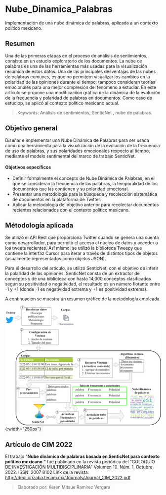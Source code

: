 # Nube_Dinamica_Palabras
Implementación de una nube dinámica de palabras, aplicada a un contexto político mexicano.
## Resumen
Una de las primeras etapas en el proceso de análisis de sentimientos, consiste en un estudio exploratorio de los documentos. La nube de palabras es una de las herramientas más usadas para la visualización resumida de estos datos. Una de las principales desventajas de las nubes de palabras comunes, es que no permitern visualizar los cambios en la polaridad de las opiniones durante el tiempo; tampoco  consideran teorías emocionales para una mejor compresión del fenómeno a estudiar. En este artículo se propone una modificaciíon gráfica de la dinámica de la evolución de la frecuencia y polaridad de palabras en documentos. Como caso de estudiop, se aplicó al contexto político mexicano actual. 

> Keywords: Análisis de sentimientos, SenticNet , nube de palabras.

## Objetivo general 
Diseñar e implementar una Nube Dinámica de Palabras para ser usada como una herramienta para la visualización de la evolución de la frecuencia de uso de palabras, y sus polaridades emocionales respecto al tiempo, mediante el modelo sentimental del marco de trabajo SenticNet.

#### Objetivos específicos
- Definir formalmente el concepto de Nube Dinámica de Palabras, en el que se consideran la frecuencia de las palabras, la temporalidad de los documentos que las contienen y su polaridad emocional.
- Presentar una metodología para la búsqueda y recolección sistemática de documentos en la plataforma de Twitter.
- Aplicar la metodología del objetivo anterior para recolectar documentos recientes relacionados con el contexto político mexicano.

## Métodología aplicada
Se utilizó el API Rest que proporciona Twitter cuando se genera una cuenta como desarrollador, para permitir el acceso al núcleo de datos y acceder a los tweets recientes. Así mismo, se utilizó la biblioteca Tweepy que contiene
la interfaz Cursor para iterar a través de distintos tipos de objetos (usualmente representados como objetos JSON).

Para el desarrollo del artículo, se utilizó SenticNet, con el objetivo de inferir la polaridad de las opiniones. SenticNet consta de un extractor de conceptos y de una biblioteca con hasta 14,000 conceptos clasificados según su positividad o negatividad, el resultado es un número flotante entre -1 y +1 (donde -1 es negatividad extrema y +1 es positividad extrema). 

A continuación se muestra un resumen gráfico de la metodología empleada. 

![Metodología aplicada](https://raw.githubusercontent.com/kerenmitsue18/Nube_Dinamica_Palabras/main/Metodolog%C3%ADa.png){:width="250px"}
## Artículo de CIM 2022
El trabajo "**Nube dinámica de palabras basada en SenticNet para contexto
político mexicano "** fue publicado en la revista periódica del "COLOQUIO DE INVESTIGACIÓN MULTIDISCIPLINARIA" Volumen 10. Núm. 1, Octubre 2022. ISSN: 2007 8102
Link de la revista: http://depi.orizaba.tecnm.mx/Journals/Journal_CIM_2022.pdf
> Elaborado por: Keren Mitsue Ramírez Vergara
